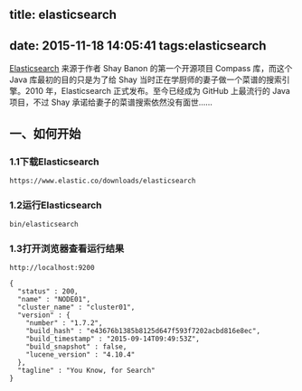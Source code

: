 title: elasticsearch
---
date: 2015-11-18 14:05:41
tags:elasticsearch
---
[Elasticsearch](https://www.elastic.co/) 来源于作者 Shay Banon 的第一个开源项目 Compass 库，而这个 Java 库最初的目的只是为了给 Shay 当时正在学厨师的妻子做一个菜谱的搜索引擎。2010 年，Elasticsearch 正式发布。至今已经成为 GitHub 上最流行的 Java 项目，不过 Shay 承诺给妻子的菜谱搜索依然没有面世……
<!--more-->
## 一、如何开始
### 1.1下载Elasticsearch
```
https://www.elastic.co/downloads/elasticsearch
```
### 1.2运行Elasticsearch
```
bin/elasticsearch
```
### 1.3打开浏览器查看运行结果
```
http://localhost:9200
```
```
{
  "status" : 200,
  "name" : "NODE01",
  "cluster_name" : "cluster01",
  "version" : {
    "number" : "1.7.2",
    "build_hash" : "e43676b1385b8125d647f593f7202acbd816e8ec",
    "build_timestamp" : "2015-09-14T09:49:53Z",
    "build_snapshot" : false,
    "lucene_version" : "4.10.4"
  },
  "tagline" : "You Know, for Search"
}
```